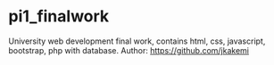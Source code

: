 # pi1_finalwork
University web development final work, contains html, css, javascript, bootstrap, php with database.
Author: https://github.com/jkakemi

